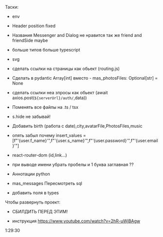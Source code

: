 Таски:

- env

- Header position fixed
- Названия Messenger and Dialog не нравится      так же friend and friendSide maybe
- больше типов больше typescript

- svg

- сделать ссылки на страницы как обьект (routing.js)

- Сделать в pydantic Array[int] вместо - mas_photosFiles: Optional[str] = None

- сделать ссылки неа зпросы как обьект (await axios.post(`${serverUrl}/auth/`,data))

- Поменять все файлы на .ts / tsx

- s.hide не забывай!

- Добавить birth (работа с date),city,avatarFile,PhotosFiles,music

- опять забыл почему insert_values = [f"'{user.f_name}'",f"'{user.s_name}'",f"'{user.password}'",f"'{user.email}'"]

- react-router-dom (id,link...)

- при выводе имени убрать пробелы и 1 буква заглавная ??

- Аннотации python

- mas_messages Пересмотреть sql

- добавить поля в types

Чтобы развернуть проект: 

- СБИЛДИТЬ ПЕРЕД ЭТИМ!

- инструкция https://www.youtube.com/watch?v=2hR-uWjBAgw

1:29:30